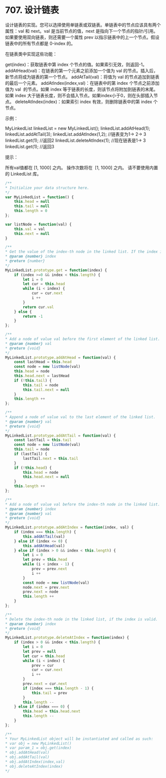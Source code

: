 # 707. 设计链表

设计链表的实现。您可以选择使用单链表或双链表。单链表中的节点应该具有两个属性：val 和 next。val 是当前节点的值，next 是指向下一个节点的指针/引用。如果要使用双向链表，则还需要一个属性 prev 以指示链表中的上一个节点。假设链表中的所有节点都是 0-index 的。

在链表类中实现这些功能：

get(index)：获取链表中第 index 个节点的值。如果索引无效，则返回-1。
addAtHead(val)：在链表的第一个元素之前添加一个值为 val 的节点。插入后，新节点将成为链表的第一个节点。
addAtTail(val)：将值为 val 的节点追加到链表的最后一个元素。
addAtIndex(index,val)：在链表中的第 index 个节点之前添加值为 val  的节点。如果 index 等于链表的长度，则该节点将附加到链表的末尾。如果 index 大于链表长度，则不会插入节点。如果index小于0，则在头部插入节点。
deleteAtIndex(index)：如果索引 index 有效，则删除链表中的第 index 个节点。
 

示例：

MyLinkedList linkedList = new MyLinkedList();
linkedList.addAtHead(1);
linkedList.addAtTail(3);
linkedList.addAtIndex(1,2);   //链表变为1-> 2-> 3
linkedList.get(1);            //返回2
linkedList.deleteAtIndex(1);  //现在链表是1-> 3
linkedList.get(1);            //返回3
 

提示：

所有val值都在 [1, 1000] 之内。
操作次数将在  [1, 1000] 之内。
请不要使用内置的 LinkedList 库。


```javascript
/**
* Initialize your data structure here.
*/
var MyLinkedList = function() {
    this.head = null
    this.tail = null
    this.length = 0
};

var listNode = function(val) {
    this.val = val
    this.next = null
}

/**
* Get the value of the index-th node in the linked list. If the index is invalid, return -1. 
* @param {number} index
* @return {number}
*/
MyLinkedList.prototype.get = function(index) {
    if (index >=0 && index < this.length) {
        let i = 0
        let cur = this.head
        while (i < index) {
            cur = cur.next
            i ++
        }
        return cur.val
    } else {
        return -1
    }
};

/**
* Add a node of value val before the first element of the linked list. After the insertion, the new node will be the first node of the linked list. 
* @param {number} val
* @return {void}
*/
MyLinkedList.prototype.addAtHead = function(val) {
    const lastHead = this.head
    const node = new listNode(val)
    this.head = node
    this.head.next = lastHead
    if (!this.tail) {
        this.tail = node
        this.tail.next = null
    }
    this.length ++
};

/**
* Append a node of value val to the last element of the linked list. 
* @param {number} val
* @return {void}
*/
MyLinkedList.prototype.addAtTail = function(val) {
    const lastTail = this.tail
    const node = new listNode(val)
    this.tail = node
    if (lastTail) {      
        lastTail.next = this.tail
    }
    if (!this.head) {
        this.head = node
        this.head.next = null
    }
    this.length ++
};

/**
* Add a node of value val before the index-th node in the linked list. If index equals to the length of linked list, the node will be appended to the end of linked list. If index is greater than the length, the node will not be inserted. 
* @param {number} index 
* @param {number} val
* @return {void}
*/
MyLinkedList.prototype.addAtIndex = function(index, val) {
    if (index === this.length) {
        this.addAtTail(val)
    } else if (index <= 0) {
        this.addAtHead(val)
    } else if (index > 0 && index < this.length) {
        let i = 0
        let prev = this.head
        while (i < index - 1) {
            prev = prev.next
            i ++
        }
        const node = new listNode(val)
        node.next = prev.next
        prev.next = node
        this.length ++
    }
};

/**
* Delete the index-th node in the linked list, if the index is valid. 
* @param {number} index
* @return {void}
*/
MyLinkedList.prototype.deleteAtIndex = function(index) {
    if (index > 0 && index < this.length) {
        let i = 0
        let prev = null
        let cur = this.head
        while (i < index) {
            prev = cur
            cur = cur.next
            i ++
        }
        prev.next = cur.next
        if (index === this.length - 1) {
            this.tail = prev
        }
        this.length --
    } else if (index === 0) {
        this.head = this.head.next
        this.length --
    }
};

/** 
* Your MyLinkedList object will be instantiated and called as such:
* var obj = new MyLinkedList()
* var param_1 = obj.get(index)
* obj.addAtHead(val)
* obj.addAtTail(val)
* obj.addAtIndex(index,val)
* obj.deleteAtIndex(index)
*/
```